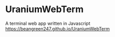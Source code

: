 # UraniumWebTerm
A terminal web app written in Javascript
https://beangreen247.github.io/UraniumWebTerm